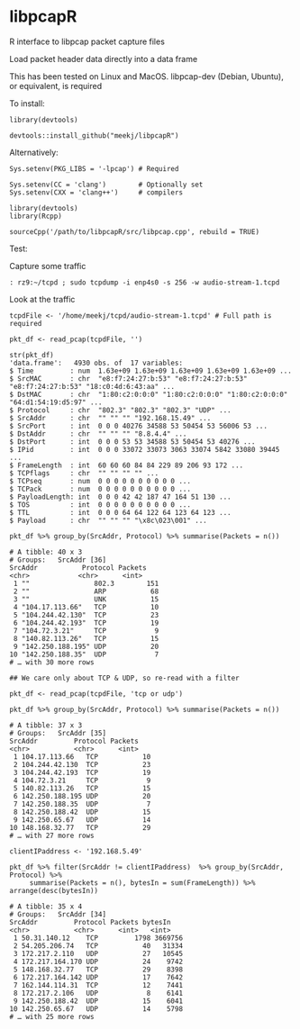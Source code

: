 # libpcapR
R interface to libpcap packet capture files

Load packet header data directly into a data frame

This has been tested on Linux and MacOS. libpcap-dev (Debian, Ubuntu), or equivalent, is required

To install: 

    library(devtools)
 
    devtools::install_github("meekj/libpcapR")
 
Alternatively:

    Sys.setenv(PKG_LIBS = '-lpcap') # Required
	
    Sys.setenv(CC = 'clang')        # Optionally set
    Sys.setenv(CXX = 'clang++')     # compilers

    library(devtools)
    library(Rcpp)

    sourceCpp('/path/to/libpcapR/src/libpcap.cpp', rebuild = TRUE)


Test:

 Capture some traffic

    : rz9:~/tcpd ; sudo tcpdump -i enp4s0 -s 256 -w audio-stream-1.tcpd

 Look at the traffic

    tcpdFile <- '/home/meekj/tcpd/audio-stream-1.tcpd' # Full path is required

    pkt_df <- read_pcap(tcpdFile, '')

    str(pkt_df)
    'data.frame':   4930 obs. of  17 variables:
    $ Time         : num  1.63e+09 1.63e+09 1.63e+09 1.63e+09 1.63e+09 ...
    $ SrcMAC       : chr  "e8:f7:24:27:b:53" "e8:f7:24:27:b:53" "e8:f7:24:27:b:53" "18:c0:4d:6:43:aa" ...
    $ DstMAC       : chr  "1:80:c2:0:0:0" "1:80:c2:0:0:0" "1:80:c2:0:0:0" "64:d1:54:19:d5:97" ...
    $ Protocol     : chr  "802.3" "802.3" "802.3" "UDP" ...
    $ SrcAddr      : chr  "" "" "" "192.168.15.49" ...
    $ SrcPort      : int  0 0 0 40276 34588 53 50454 53 56006 53 ...
    $ DstAddr      : chr  "" "" "" "8.8.4.4" ...
    $ DstPort      : int  0 0 0 53 53 34588 53 50454 53 40276 ...
    $ IPid         : int  0 0 0 33072 33073 3063 33074 5842 33080 39445 ...
    $ FrameLength  : int  60 60 60 84 84 229 89 206 93 172 ...
    $ TCPflags     : chr  "" "" "" "" ...
    $ TCPseq       : num  0 0 0 0 0 0 0 0 0 0 ...
    $ TCPack       : num  0 0 0 0 0 0 0 0 0 0 ...
    $ PayloadLength: int  0 0 0 42 42 187 47 164 51 130 ...
    $ TOS          : int  0 0 0 0 0 0 0 0 0 0 ...
    $ TTL          : int  0 0 0 64 64 122 64 123 64 123 ...
    $ Payload      : chr  "" "" "" "\x8c\023\001" ...

    pkt_df %>% group_by(SrcAddr, Protocol) %>% summarise(Packets = n())

    # A tibble: 40 x 3
    # Groups:   SrcAddr [36]
    SrcAddr           Protocol Packets
    <chr>            <chr>      <int>
     1 ""                802.3        151
     2 ""                ARP           68
     3 ""                UNK           15
     4 "104.17.113.66"   TCP           10
     5 "104.244.42.130"  TCP           23
     6 "104.244.42.193"  TCP           19
     7 "104.72.3.21"     TCP            9
     8 "140.82.113.26"   TCP           15
     9 "142.250.188.195" UDP           20
    10 "142.250.188.35"  UDP            7
    # … with 30 more rows

    ## We care only about TCP & UDP, so re-read with a filter

    pkt_df <- read_pcap(tcpdFile, 'tcp or udp')

    pkt_df %>% group_by(SrcAddr, Protocol) %>% summarise(Packets = n())

    # A tibble: 37 x 3
    # Groups:   SrcAddr [35]
    SrcAddr         Protocol Packets
    <chr>           <chr>      <int>
     1 104.17.113.66   TCP           10
     2 104.244.42.130  TCP           23
     3 104.244.42.193  TCP           19
     4 104.72.3.21     TCP            9
     5 140.82.113.26   TCP           15
     6 142.250.188.195 UDP           20
     7 142.250.188.35  UDP            7
     8 142.250.188.42  UDP           15
     9 142.250.65.67   UDP           14
    10 148.168.32.77   TCP           29
    # … with 27 more rows

    clientIPaddress <- '192.168.5.49'

    pkt_df %>% filter(SrcAddr != clientIPaddress)  %>% group_by(SrcAddr, Protocol) %>%
         summarise(Packets = n(), bytesIn = sum(FrameLength)) %>% arrange(desc(bytesIn))

    # A tibble: 35 x 4
    # Groups:   SrcAddr [34]
    SrcAddr         Protocol Packets bytesIn
    <chr>           <chr>      <int>   <int>
     1 50.31.140.12    TCP         1798 3669756
     2 54.205.206.74   TCP           40   31334
     3 172.217.2.110   UDP           27   10545
     4 172.217.164.170 UDP           24    9742
     5 148.168.32.77   TCP           29    8398
     6 172.217.164.142 UDP           17    7642
     7 162.144.114.31  TCP           12    7441
     8 172.217.2.106   UDP            8    6141
     9 142.250.188.42  UDP           15    6041
    10 142.250.65.67   UDP           14    5798
    # … with 25 more rows


